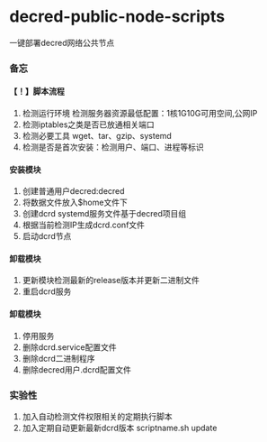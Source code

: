 # decred-public-node-scripts
一键部署decred网络公共节点

### 备忘
#### 【！】脚本流程
1. 检测运行环境 检测服务器资源最低配置：1核1G10G可用空间,公网IP
2. 检测iptables之类是否已放通相关端口
3. 检测必要工具 wget、tar、gzip、systemd
3. 检测是否是首次安装：检测用户、端口、进程等标识

#### 安装模块
1. 创建普通用户decred:decred
2. 将数据文件放入$home文件下
3. 创建dcrd systemd服务文件基于decred项目组
4. 根据当前检测IP生成dcrd.conf文件
5. 启动dcrd节点

#### 卸载模块
1. 更新模块检测最新的release版本并更新二进制文件
2. 重启dcrd服务

#### 卸载模块
1. 停用服务
2. 删除dcrd.service配置文件
3. 删除dcrd二进制程序
4. 删除decred用户.dcrd配置文件

### 实验性
1. 加入自动检测文件权限相关的定期执行脚本
2. 加入定期自动更新最新dcrd版本 scriptname.sh update